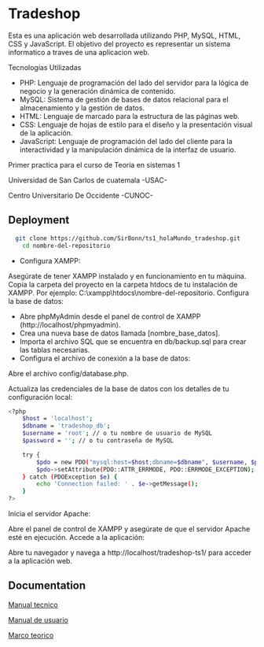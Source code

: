 
# Tradeshop



Esta es una aplicación web desarrollada utilizando PHP, MySQL, HTML, CSS y JavaScript. El objetivo del proyecto es representar un sistema informatico a traves de una aplicacion web.

Tecnologías Utilizadas
- PHP: Lenguaje de programación del lado del servidor para la lógica de negocio y la generación dinámica de contenido.
- MySQL: Sistema de gestión de bases de datos relacional para el almacenamiento y la gestión de datos.
- HTML: Lenguaje de marcado para la estructura de las páginas web.
- CSS: Lenguaje de hojas de estilo para el diseño y la presentación visual de la aplicación.
- JavaScript: Lenguaje de programación del lado del cliente para la interactividad y la manipulación dinámica de la interfaz de usuario.

Primer practica para el curso de Teoria en sistemas 1

Universidad de San Carlos de cuatemala -USAC-

Centro Universitario De Occidente -CUNOC-
## Deployment

```bash
  git clone https://github.com/SirBonn/ts1_holaMundo_tradeshop.git
    cd nombre-del-repositorio
```
- Configura XAMPP:

Asegúrate de tener XAMPP instalado y en funcionamiento en tu máquina.
Copia la carpeta del proyecto en la carpeta htdocs de tu instalación de XAMPP. Por ejemplo: C:\xampp\htdocs\nombre-del-repositorio.
Configura la base de datos:

- Abre phpMyAdmin desde el panel de control de XAMPP (http://localhost/phpmyadmin).
- Crea una nueva base de datos llamada [nombre_base_datos].
- Importa el archivo SQL que se encuentra en db/backup.sql para crear las tablas necesarias.
- Configura el archivo de conexión a la base de datos:

Abre el archivo config/database.php.

Actualiza las credenciales de la base de datos con los detalles de tu configuración local:

```bash
<?php
    $host = 'localhost';
    $dbname = 'tradeshop_db';
    $username = 'root'; // o tu nombre de usuario de MySQL
    $password = ''; // o tu contraseña de MySQL

    try {
        $pdo = new PDO("mysql:host=$host;dbname=$dbname", $username, $password);
        $pdo->setAttribute(PDO::ATTR_ERRMODE, PDO::ERRMODE_EXCEPTION);
    } catch (PDOException $e) {
        echo 'Connection failed: ' . $e->getMessage();
    }
?>
```
Inicia el servidor Apache:

Abre el panel de control de XAMPP y asegúrate de que el servidor Apache esté en ejecución.
Accede a la aplicación:

Abre tu navegador y navega a http://localhost/tradeshop-ts1/ para acceder a la aplicación web.


## Documentation

[Manual tecnico](https://github.com/SirBonn/ts1_holaMundo_tradeshop/blob/main/Documentation/pracc_HolaMundo_ManualTecnico.pdf)

[Manual de usuario](https://github.com/SirBonn/ts1_holaMundo_tradeshop/blob/main/Documentation/pracc_HolaMundo_ManualUsuario.pdf)

[Marco teorico](https://github.com/SirBonn/ts1_holaMundo_tradeshop/blob/main/Documentation/pracc_HolaMundo_MarcoTeorico.pdf)
